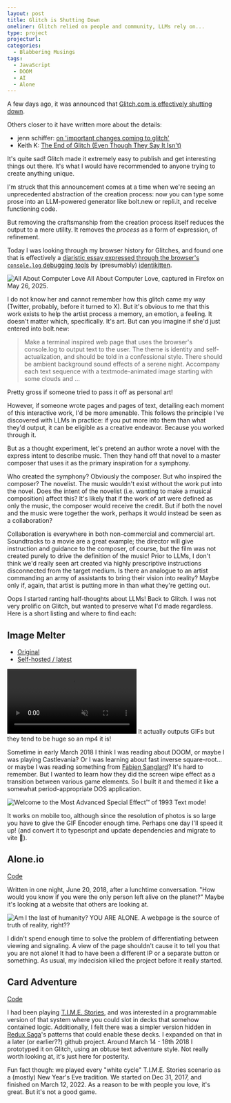 ```yaml
---
layout: post
title: Glitch is Shutting Down
oneliner: Glitch relied on people and community, LLMs rely on...
type: project
projecturl:
categories:
  - Blabbering Musings
tags:
  - JavaScript
  - DOOM
  - AI
  - Alone
---
```


A few days ago, it was announced that [Glitch.com is effectively shutting down](https://blog.glitch.com/post/changes-are-coming-to-glitch/).

Others closer to it have written more about the details:

- jenn schiffer: [on 'important changes coming to glitch'](https://livelaugh.blog/posts/on-important-changes-coming-to-glitch/)
- Keith K: [The End of Glitch (Even Though They Say It Isn't)](https://keith.is/blog/the-end-of-glitch-even-though-they-say-it-isnt/)

It's quite sad! Glitch made it extremely easy to publish and get interesting things out there. It's what I would have recommended to anyone trying to create anything unique.

I'm struck that this announcement comes at a time when we're seeing an unprecedented abstraction of the creation process: now you can type some prose into an LLM-powered generator like bolt.new or repli.it, and receive functioning code.

But removing the craftsmanship from the creation process itself reduces the output to a mere utility. It removes the _process_ as a form of expression, of refinement.

Today I was looking through my browser history for Glitches, and found one that is effectively a [diaristic essay expressed through the browser's `console.log` debugging tools](https://glitch.com/~all-about-computer-love) by (presumably) [identikitten](https://github.com/identikitten/).

<div data-role="figure">
	<img style="max-width: 100%" src="/images/identikitten-all-about-computer-love.png" alt="All About Computer Love" />
	<span data-role="figcaption">All About Computer Love, captured in Firefox on May 26, 2025.</span>
</div>

I do not know her and cannot remember how this glitch came my way (Twitter, probably, before it turned to X). But it's obvious to me that this work exists to help the artist process a memory, an emotion, a feeling. It doesn't matter which, specifically. It's art. But can you imagine if she'd just entered into bolt.new:

> Make a terminal inspired web page that uses the browser's console.log to output text to the user. The theme is identity and self-actualization, and should be told in a confessional style. There should be ambient background sound effects of a serene night. Accompany each text sequence with a textmode-animated image starting with some clouds and ...

Pretty gross if someone tried to pass it off as personal art!

However, if someone wrote pages and pages of text, detailing each moment of this interactive work, I'd be more amenable. This follows the principle I've discovered with LLMs in practice: if you put more into them than what they'd output, it can be eligible as a creative endeavor. Because you worked through it.

But as a thought experiment, let's pretend an author wrote a novel with the express intent to describe music. Then they hand off that novel to a master composer that uses it as the primary inspiration for a symphony.

Who created the symphony? Obviously the composer. But who inspired the composer? The novelist. The music wouldn't exist without the work put into the novel. Does the intent of the novelist (i.e. wanting to make a musical composition) affect this? It's likely that if the work of art were defined as only the music, the composer would receive the credit. But if both the novel and the music were together the work, perhaps it would instead be seen as a collaboration?

Collaboration is everywhere in both non-commercial and commercial art. Soundtracks to a movie are a great example; the director will give instruction and guidance to the composer, of course, but the film was not created purely to drive the definition of the music! Prior to LLMs, I don't think we'd really seen art created via highly prescriptive instructions disconnected from the target medium. Is there an analogue to an artist commanding an army of assistants to bring their vision into reality? Maybe only if, again, that artist is putting more in than what they're getting out.

Oops I started ranting half-thoughts about LLMs! Back to Glitch. I was not very prolific on Glitch, but wanted to preserve what I'd made regardless. Here is a short listing and where to find each:

## Image Melter

- [Original](https://image-melter.glitch.me/)
- [Self-hosted / latest](https://kirbysayshi.com/glitch/image-melter/public/index.html)

<div data-role="figure">
	<video loop autoplay muted style="max-width: 100%" src="/images/zuzu.mp4" alt="A demonstration of the image melting effect using my kitty, Zuzu."></video>
	<span data-role="figcaption">It actually outputs GIFs but they tend to be huge so an mp4 it is!</span>
</div>

Sometime in early March 2018 I think I was reading about DOOM, or maybe I was playing Castlevania? Or I was learning about fast inverse square-root... or maybe I was reading something from [Fabien Sanglard](https://fabiensanglard.net/)? It's hard to remember. But I wanted to learn how they did the screen wipe effect as a transition between various game elements. So I built it and themed it like a somewhat period-appropriate DOS application.

<div data-role="figure">
	<img style="max-width: 100%" src="/images/image-melter-002.png" alt="Welcome to the Most Advanced Special Effect™ of 1993">
	<span data-role="figcaption">Text mode!</span>
</div>

It works on mobile too, although since the resolution of photos is so large you have to give the GIF Encoder enough time. Perhaps one day I'll speed it up! (and convert it to typescript and update dependencies and migrate to vite 🤦).

## Alone.io

[Code](https://github.com/kirbysayshi/glitch/blob/main/alone-io/server.js)

Written in one night, June 20, 2018, after a lunchtime conversation. "How would you know if you were the only person left alive on the planet?" Maybe it's looking at a website that others are looking at.

<div data-role="figure">
	<img style="max-width: 100%" src="/images/alone-io.png" alt="Am I the last of humanity? YOU ARE ALONE.">
	<span data-role="figcaption">A webpage is the source of truth of reality, right??</span>
</div>

I didn't spend enough time to solve the problem of differentiating between viewing and signaling. A view of the page shouldn't cause it to tell you that you are not alone! It had to have been a different IP or a separate button or something. As usual, my indecision killed the project before it really started.

## Card Adventure

[Code](https://github.com/kirbysayshi/glitch/blob/main/card-adventure/script.js)

I had been playing [T.I.M.E. Stories](https://boardgamegeek.com/boardgame/146508/time-stories), and was interested in a programmable version of that system where you could slot in decks that somehow contained logic. Additionally, I felt there was a simpler version hidden in [Redux Saga](https://redux-saga.js.org/)'s patterns that could enable these decks. I expanded on that in a later (or earlier??) github project. Around March 14 - 18th 2018 I prototyped it on Glitch, using an obtuse text adventure style. Not really worth looking at, it's just here for posterity.

Fun fact though: we played every "white cycle" T.I.M.E. Stories scenario as a (mostly) New Year's Eve tradition. We started on Dec 31, 2017, and finished on March 12, 2022. As a reason to be with people you love, it's great. But it's not a good game.
